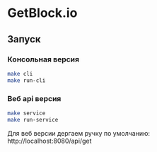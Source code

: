 # GetBlock.io



## Запуск

### Консольная версия

```sh
make cli
make run-cli
```

### Веб api версия

```sh
make service
make run-service
```

Для веб версии дергаем ручку по умолчанию: http://localhost:8080/api/get